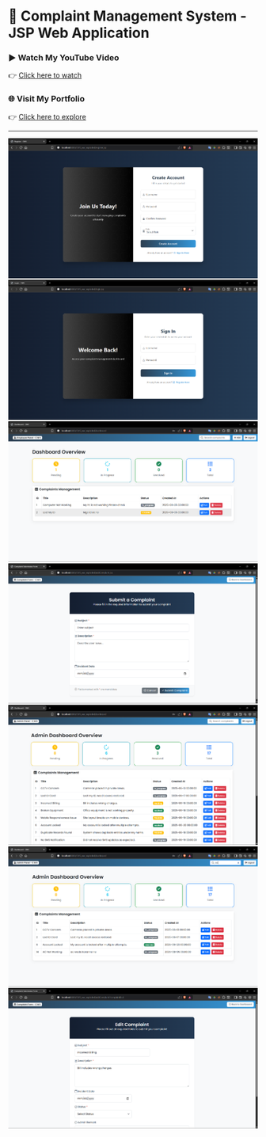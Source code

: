 # 📝 Complaint Management System - JSP Web Application

### ▶️ Watch My YouTube Video  
👉 [Click here to watch](https://youtu.be/IYc6HVuhjfY)

### 🌐 Visit My Portfolio  
👉 [Click here to explore](https://my-official-portfolio.web.app)

---

![Dashboard Screenshot](cms-register.png)
![Dashboard Screenshot](cms-login.png)
![Dashboard Screenshot](emp-dash.png)
![Dashboard Screenshot](submit-cms.png)
![Dashboard Screenshot](admin-dash.png)
![Dashboard Screenshot](admin-search.png)
![Dashboard Screenshot](edit-cms.png)
